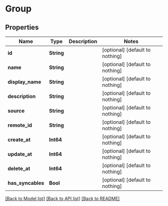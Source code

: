 # Group


## Properties
Name | Type | Description | Notes
------------ | ------------- | ------------- | -------------
**id** | **String** |  | [optional] [default to nothing]
**name** | **String** |  | [optional] [default to nothing]
**display_name** | **String** |  | [optional] [default to nothing]
**description** | **String** |  | [optional] [default to nothing]
**source** | **String** |  | [optional] [default to nothing]
**remote_id** | **String** |  | [optional] [default to nothing]
**create_at** | **Int64** |  | [optional] [default to nothing]
**update_at** | **Int64** |  | [optional] [default to nothing]
**delete_at** | **Int64** |  | [optional] [default to nothing]
**has_syncables** | **Bool** |  | [optional] [default to nothing]


[[Back to Model list]](../README.md#models) [[Back to API list]](../README.md#api-endpoints) [[Back to README]](../README.md)


